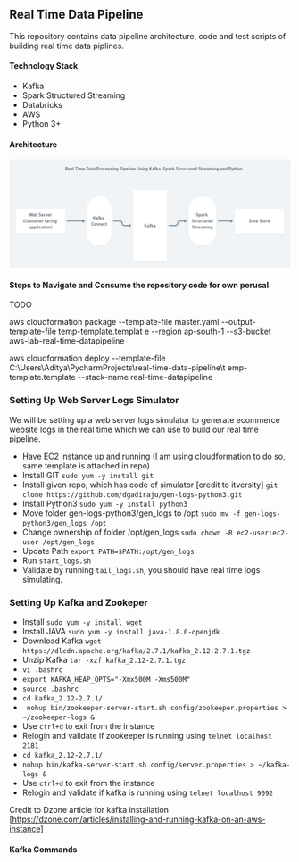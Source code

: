 ## Real Time Data Pipeline

This repository contains data pipeline architecture, code 
and test scripts of building real time data piplines.

#### Technology Stack
* Kafka
* Spark Structured Streaming
* Databricks
* AWS
* Python 3+

#### Architecture

![plot](./real-time-pipeline-arch.png)


#### Steps to Navigate and Consume the repository code for own perusal.

TODO

aws cloudformation package --template-file master.yaml --output-template-file temp-template.templat
e --region ap-south-1 --s3-bucket aws-lab-real-time-datapipeline

aws cloudformation deploy --template-file C:\Users\Aditya\PycharmProjects\real-time-data-pipeline\t
emp-template.template --stack-name real-time-datapipeline

### Setting Up Web Server Logs Simulator

We will be setting up a web server logs simulator to generate ecommerce
website logs in the real time which we can use to build our
real time pipeline.

* Have EC2 instance up and running (I am using cloudformation to do so, same template is attached in repo)
* Install GIT `sudo yum -y install git`
* Install given repo, which has code of simulator [credit to itversity] `git clone https://github.com/dgadiraju/gen-logs-python3.git`
* Install Python3 `sudo yum -y install python3`
* Move folder gen-logs-python3/gen_logs to /opt `sudo mv -f gen-logs-python3/gen_logs /opt`
* Change ownership of folder /opt/gen_logs `sudo chown -R ec2-user:ec2-user /opt/gen_logs`
* Update Path `export PATH=$PATH:/opt/gen_logs`
* Run `start_logs.sh`
* Validate by running `tail_logs.sh`, you should have real time logs simulating.


### Setting Up Kafka and Zookeper

* Install `sudo yum -y install wget`
* Install JAVA `sudo yum -y install java-1.8.0-openjdk`
* Download Kafka `wget https://dlcdn.apache.org/kafka/2.7.1/kafka_2.12-2.7.1.tgz`
* Unzip Kafka `tar -xzf kafka_2.12-2.7.1.tgz`
* `vi .bashrc`
* `export KAFKA_HEAP_OPTS="-Xmx500M -Xms500M"`
* `source .bashrc`
* `cd kafka_2.12-2.7.1/ `
* ` nohup bin/zookeeper-server-start.sh config/zookeeper.properties > ~/zookeeper-logs &`
* Use `ctrl+d` to exit from the instance
* Relogin and validate if zookeeper is running using `telnet localhost 2181`
* `cd kafka_2.12-2.7.1/ `
* `nohup bin/kafka-server-start.sh config/server.properties > ~/kafka-logs &`
* Use `ctrl+d` to exit from the instance
* Relogin and validate if kafka is running using `telnet localhost 9092`

Credit to Dzone article for kafka installation [https://dzone.com/articles/installing-and-running-kafka-on-an-aws-instance]

#### Kafka Commands
